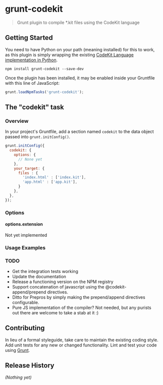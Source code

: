 # grunt-codekit

> Grunt plugin to compile *.kit files using the CodeKit language

## Getting Started
You need to have Python on your path (meaning installed) for this to work, as this plugin is
simply wrapping the existing [CodeKit Language implementation in
Python](https://github.com/gjo/python-codekitlang).

```shell
npm install grunt-codekit --save-dev
```

Once the plugin has been installed, it may be enabled inside your Gruntfile with this line of JavaScript:

```js
grunt.loadNpmTasks('grunt-codekit');
```

## The "codekit" task

### Overview
In your project's Gruntfile, add a section named `codekit` to the data object passed into `grunt.initConfig()`.

```js
grunt.initConfig({
  codekit: {
    options: {
      // None yet
    },
    your_target: {
      files : {
        'index.html' : ['index.kit'],
        'app.html' : ['app.kit'],
      }
    },
  },
});
```

### Options

#### options.extension
Not yet implemented

### Usage Examples

### TODO
- Get the integration tests working
- Update the documentation
- Release a functioning version on the NPM registry
- Support concatenation of javascript using the @codekit-append/prepend
  directives.
- Ditto for Prepros by simply making the prepend/append directives
  configurable.
- Pure JS implementation of the compiler? Not needed, but any 
  purists out there are welcome to take a stab at it :)

## Contributing
In lieu of a formal styleguide, take care to maintain the existing coding style. Add unit tests for any new or changed functionality. Lint and test your code using [Grunt](http://gruntjs.com/).

## Release History
_(Nothing yet)_
